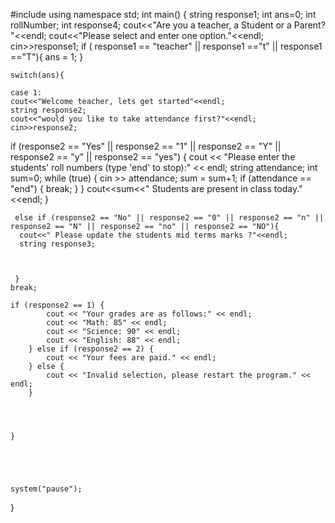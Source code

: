 #include <iostream>
 using namespace std;
int main() {
    string response1;
    int ans=0;
    int rollNumber;
    int response4;
    cout<<"Are you a teacher, a Student or a Parent? "<<endl;
    cout<<"Please select and enter one option."<<endl;
    cin>>response1;
    if ( response1 == "teacher" || response1 =="t" || response1 =="T"){
        ans = 1;
    }
    
    
    
    
    

    switch(ans){
        
    case 1:
    cout<<"Welcome teacher, lets get started"<<endl;
    string response2;
    cout<<"would you like to take attendance first?"<<endl;
    cin>>response2;
   if (response2 == "Yes" || response2 == "1" || response2 == "Y" || response2 == "y" || response2 == "yes") {
    cout << "Please enter the students' roll numbers (type 'end' to stop):" << endl;
    string attendance;
    int sum=0;
    while (true) {
        cin >> attendance; 
        sum = sum+1;
        if (attendance == "end") { 
            break; 
        }
    }
    cout<<sum<<" Students are present in class today."<<endl;
}

     else if (response2 == "No" || response2 == "0" || response2 == "n" || response2 == "N" || response2 == "no" || response2 == "NO"){
      cout<<" Please update the students mid terms marks ?"<<endl;
      string response3;
      
      
         
     }    
    break;
    
    if (response2 == 1) {
            cout << "Your grades are as follows:" << endl;
            cout << "Math: 85" << endl;
            cout << "Science: 90" << endl;
            cout << "English: 88" << endl;
        } else if (response2 == 2) {
            cout << "Your fees are paid." << endl;
        } else {
            cout << "Invalid selection, please restart the program." << endl;
        }
    
    
    
    
    }
    
    
    
    
    
    system("pause");
}
